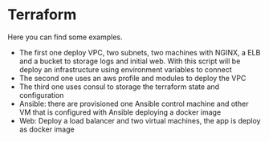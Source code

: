 # Terraform

Here you can find some examples.

- The first one deploy VPC, two subnets, two machines with NGINX, a ELB and a bucket to storage logs and initial web. With this script will be deploy an infrastructure using environment variables to connect
- The second one uses an aws profile and modules to deploy the VPC
- The third one uses consul to storage the terraform state and configuration
- Ansible: there are provisioned one Ansible control machine and other VM that is configured with Ansible deploying a docker image
- Web: Deploy a load balancer and two virtual machines, the app is deploy as docker image
